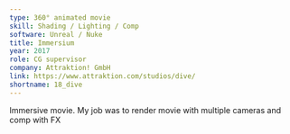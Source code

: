 ```yaml
---
type: 360° animated movie
skill: Shading / Lighting / Comp
software: Unreal / Nuke
title: Immersium
year: 2017
role: CG supervisor
company: Attraktion! GmbH
link: https://www.attraktion.com/studios/dive/
shortname: 18_dive
---
```


Immersive movie. My job was to render movie with multiple cameras and comp with FX